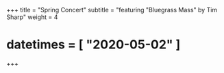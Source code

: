 +++
title = "Spring Concert"
subtitle = "featuring \"Bluegrass Mass\" by Tim Sharp"
weight = 4
# datetimes = [ "2020-05-02" ]
+++
